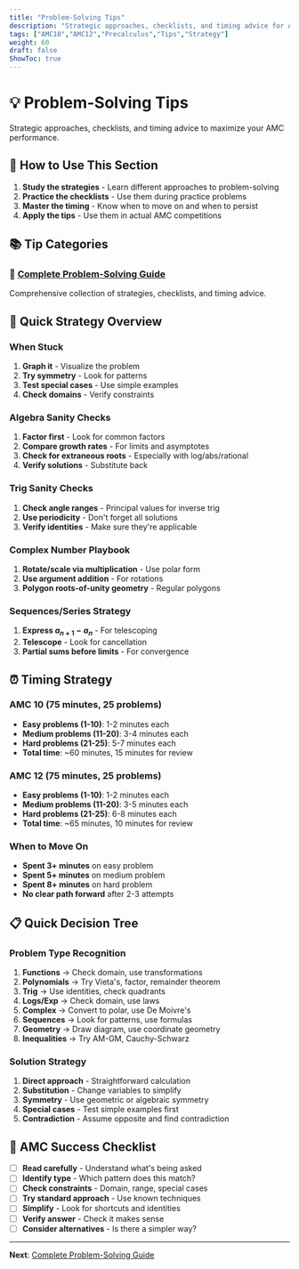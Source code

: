 ```yaml
---
title: "Problem-Solving Tips"
description: "Strategic approaches, checklists, and timing advice for AMC precalculus problems."
tags: ["AMC10","AMC12","Precalculus","Tips","Strategy"]
weight: 60
draft: false
ShowToc: true
---
```


# 💡 Problem-Solving Tips

Strategic approaches, checklists, and timing advice to maximize your AMC performance.

## 🎯 How to Use This Section

1. **Study the strategies** - Learn different approaches to problem-solving
2. **Practice the checklists** - Use them during practice problems
3. **Master the timing** - Know when to move on and when to persist
4. **Apply the tips** - Use them in actual AMC competitions

## 📚 Tip Categories

### 🧠 [Complete Problem-Solving Guide](/notes/math/amc/amc10/precalculus/tips/problem-solving-tips)
Comprehensive collection of strategies, checklists, and timing advice.

## 🎯 Quick Strategy Overview

### **When Stuck**
1. **Graph it** - Visualize the problem
2. **Try symmetry** - Look for patterns
3. **Test special cases** - Use simple examples
4. **Check domains** - Verify constraints

### **Algebra Sanity Checks**
1. **Factor first** - Look for common factors
2. **Compare growth rates** - For limits and asymptotes
3. **Check for extraneous roots** - Especially with log/abs/rational
4. **Verify solutions** - Substitute back

### **Trig Sanity Checks**
1. **Check angle ranges** - Principal values for inverse trig
2. **Use periodicity** - Don't forget all solutions
3. **Verify identities** - Make sure they're applicable

### **Complex Number Playbook**
1. **Rotate/scale via multiplication** - Use polar form
2. **Use argument addition** - For rotations
3. **Polygon roots-of-unity geometry** - Regular polygons

### **Sequences/Series Strategy**
1. **Express $a_{n+1}-a_n$** - For telescoping
2. **Telescope** - Look for cancellation
3. **Partial sums before limits** - For convergence

## ⏰ Timing Strategy

### **AMC 10 (75 minutes, 25 problems)**
- **Easy problems (1-10)**: 1-2 minutes each
- **Medium problems (11-20)**: 3-4 minutes each  
- **Hard problems (21-25)**: 5-7 minutes each
- **Total time**: ~60 minutes, 15 minutes for review

### **AMC 12 (75 minutes, 25 problems)**
- **Easy problems (1-10)**: 1-2 minutes each
- **Medium problems (11-20)**: 3-5 minutes each
- **Hard problems (21-25)**: 6-8 minutes each
- **Total time**: ~65 minutes, 10 minutes for review

### **When to Move On**
- **Spent 3+ minutes** on easy problem
- **Spent 5+ minutes** on medium problem
- **Spent 8+ minutes** on hard problem
- **No clear path forward** after 2-3 attempts

## 📋 Quick Decision Tree

### **Problem Type Recognition**
1. **Functions** → Check domain, use transformations
2. **Polynomials** → Try Vieta's, factor, remainder theorem
3. **Trig** → Use identities, check quadrants
4. **Logs/Exp** → Check domain, use laws
5. **Complex** → Convert to polar, use De Moivre's
6. **Sequences** → Look for patterns, use formulas
7. **Geometry** → Draw diagram, use coordinate geometry
8. **Inequalities** → Try AM-GM, Cauchy-Schwarz

### **Solution Strategy**
1. **Direct approach** - Straightforward calculation
2. **Substitution** - Change variables to simplify
3. **Symmetry** - Use geometric or algebraic symmetry
4. **Special cases** - Test simple examples first
5. **Contradiction** - Assume opposite and find contradiction

## 🎯 AMC Success Checklist

- [ ] **Read carefully** - Understand what's being asked
- [ ] **Identify type** - Which pattern does this match?
- [ ] **Check constraints** - Domain, range, special cases
- [ ] **Try standard approach** - Use known techniques
- [ ] **Simplify** - Look for shortcuts and identities
- [ ] **Verify answer** - Check it makes sense
- [ ] **Consider alternatives** - Is there a simpler way?

---

**Next**: [Complete Problem-Solving Guide](/notes/math/amc/amc10/precalculus/tips/problem-solving-tips)
